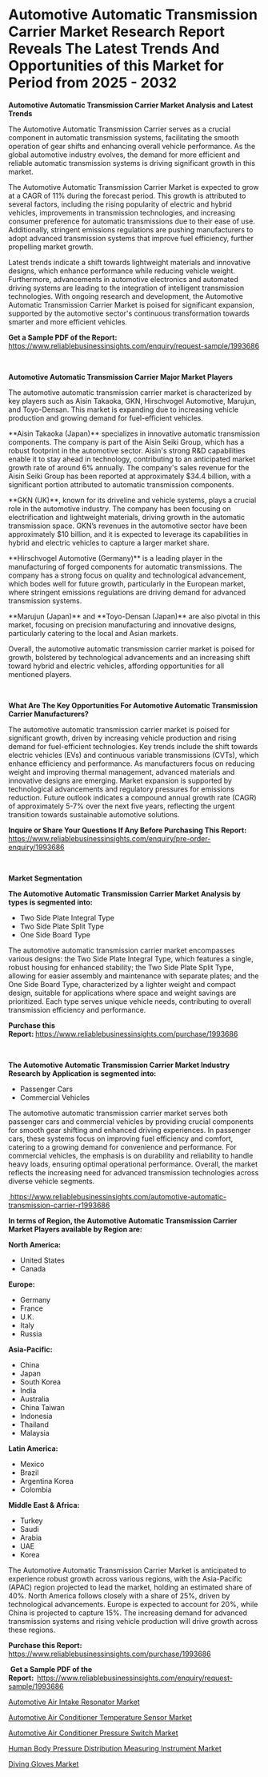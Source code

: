<p><h1>Automotive Automatic Transmission Carrier Market Research Report Reveals The Latest Trends And Opportunities of this Market for Period from 2025 - 2032</h1></p><p><strong>Automotive Automatic Transmission Carrier Market Analysis and Latest Trends</strong></p>
<p><p>The Automotive Automatic Transmission Carrier serves as a crucial component in automatic transmission systems, facilitating the smooth operation of gear shifts and enhancing overall vehicle performance. As the global automotive industry evolves, the demand for more efficient and reliable automatic transmission systems is driving significant growth in this market.</p><p>The Automotive Automatic Transmission Carrier Market is expected to grow at a CAGR of 11% during the forecast period. This growth is attributed to several factors, including the rising popularity of electric and hybrid vehicles, improvements in transmission technologies, and increasing consumer preference for automatic transmissions due to their ease of use. Additionally, stringent emissions regulations are pushing manufacturers to adopt advanced transmission systems that improve fuel efficiency, further propelling market growth.</p><p>Latest trends indicate a shift towards lightweight materials and innovative designs, which enhance performance while reducing vehicle weight. Furthermore, advancements in automotive electronics and automated driving systems are leading to the integration of intelligent transmission technologies. With ongoing research and development, the Automotive Automatic Transmission Carrier Market is poised for significant expansion, supported by the automotive sector's continuous transformation towards smarter and more efficient vehicles.</p></p>
<p><strong>Get a Sample PDF of the Report:&nbsp;</strong> <a href="https://www.reliablebusinessinsights.com/enquiry/request-sample/1993686?utm_campaign=904&utm_medium=2&utm_source=Github&utm_content=ia&utm_term=15012025&utm_id=automotive-automatic-transmission-carrier">https://www.reliablebusinessinsights.com/enquiry/request-sample/1993686</a></p>
<p>&nbsp;</p>
<p><strong>Automotive Automatic Transmission Carrier Major Market Players</strong></p>
<p><p>The automotive automatic transmission carrier market is characterized by key players such as Aisin Takaoka, GKN, Hirschvogel Automotive, Marujun, and Toyo-Densan. This market is expanding due to increasing vehicle production and growing demand for fuel-efficient vehicles.</p><p>**Aisin Takaoka (Japan)** specializes in innovative automatic transmission components. The company is part of the Aisin Seiki Group, which has a robust footprint in the automotive sector. Aisin's strong R&D capabilities enable it to stay ahead in technology, contributing to an anticipated market growth rate of around 6% annually. The company's sales revenue for the Aisin Seiki Group has been reported at approximately $34.4 billion, with a significant portion attributed to automatic transmission components.</p><p>**GKN (UK)**, known for its driveline and vehicle systems, plays a crucial role in the automotive industry. The company has been focusing on electrification and lightweight materials, driving growth in the automatic transmission space. GKN’s revenues in the automotive sector have been approximately $10 billion, and it is expected to leverage its capabilities in hybrid and electric vehicles to capture a larger market share.</p><p>**Hirschvogel Automotive (Germany)** is a leading player in the manufacturing of forged components for automatic transmissions. The company has a strong focus on quality and technological advancement, which bodes well for future growth, particularly in the European market, where stringent emissions regulations are driving demand for advanced transmission systems. </p><p>**Marujun (Japan)** and **Toyo-Densan (Japan)** are also pivotal in this market, focusing on precision manufacturing and innovative designs, particularly catering to the local and Asian markets.</p><p>Overall, the automotive automatic transmission carrier market is poised for growth, bolstered by technological advancements and an increasing shift toward hybrid and electric vehicles, affording opportunities for all mentioned players.</p></p>
<p>&nbsp;</p>
<p><strong>What Are The Key Opportunities For Automotive Automatic Transmission Carrier Manufacturers?</strong></p>
<p><p>The automotive automatic transmission carrier market is poised for significant growth, driven by increasing vehicle production and rising demand for fuel-efficient technologies. Key trends include the shift towards electric vehicles (EVs) and continuous variable transmissions (CVTs), which enhance efficiency and performance. As manufacturers focus on reducing weight and improving thermal management, advanced materials and innovative designs are emerging. Market expansion is supported by technological advancements and regulatory pressures for emissions reduction. Future outlook indicates a compound annual growth rate (CAGR) of approximately 5-7% over the next five years, reflecting the urgent transition towards sustainable automotive solutions.</p></p>
<p><strong>Inquire or Share Your Questions If Any Before Purchasing This Report:</strong> <a href="https://www.reliablebusinessinsights.com/enquiry/pre-order-enquiry/1993686?utm_campaign=904&utm_medium=2&utm_source=Github&utm_content=ia&utm_term=15012025&utm_id=automotive-automatic-transmission-carrier">https://www.reliablebusinessinsights.com/enquiry/pre-order-enquiry/1993686</a></p>
<p>&nbsp;</p>
<p><strong>Market Segmentation</strong></p>
<p><strong>The Automotive Automatic Transmission Carrier Market Analysis by types is segmented into:</strong></p>
<p><ul><li>Two Side Plate Integral Type</li><li>Two Side Plate Split Type</li><li>One Side Board Type</li></ul></p>
<p><p>The automotive automatic transmission carrier market encompasses various designs: the Two Side Plate Integral Type, which features a single, robust housing for enhanced stability; the Two Side Plate Split Type, allowing for easier assembly and maintenance with separate plates; and the One Side Board Type, characterized by a lighter weight and compact design, suitable for applications where space and weight savings are prioritized. Each type serves unique vehicle needs, contributing to overall transmission efficiency and performance.</p></p>
<p><strong>Purchase this Report:&nbsp;</strong><a href="https://www.reliablebusinessinsights.com/purchase/1993686?utm_campaign=904&utm_medium=2&utm_source=Github&utm_content=ia&utm_term=15012025&utm_id=automotive-automatic-transmission-carrier">https://www.reliablebusinessinsights.com/purchase/1993686</a></p>
<p>&nbsp;</p>
<p><strong>The Automotive Automatic Transmission Carrier Market Industry Research by Application is segmented into:</strong></p>
<p><ul><li>Passenger Cars</li><li>Commercial Vehicles</li></ul></p>
<p><p>The automotive automatic transmission carrier market serves both passenger cars and commercial vehicles by providing crucial components for smooth gear shifting and enhanced driving experiences. In passenger cars, these systems focus on improving fuel efficiency and comfort, catering to a growing demand for convenience and performance. For commercial vehicles, the emphasis is on durability and reliability to handle heavy loads, ensuring optimal operational performance. Overall, the market reflects the increasing need for advanced transmission technologies across diverse vehicle segments.</p></p>
<p><a href="https://www.reliablebusinessinsights.com/automotive-automatic-transmission-carrier-r1993686?utm_campaign=904&utm_medium=2&utm_source=Github&utm_content=ia&utm_term=15012025&utm_id=automotive-automatic-transmission-carrier">&nbsp;https://www.reliablebusinessinsights.com/automotive-automatic-transmission-carrier-r1993686</a></p>
<p><strong>In terms of Region, the Automotive Automatic Transmission Carrier Market Players available by Region are:</strong></p>
<p>
    <p> <strong> North America: </strong>
        <ul>
            <li>United States</li>
            <li>Canada</li>
        </ul>
        </p> 
    <p> <strong> Europe: </strong>
        <ul>
            <li>Germany</li>
            <li>France</li>
            <li>U.K.</li>
            <li>Italy</li>
            <li>Russia</li>
        </ul>
        </p> 
    <p> <strong> Asia-Pacific: </strong>
        <ul>
            <li>China</li>
            <li>Japan</li>
            <li>South Korea</li>
            <li>India</li>
            <li>Australia</li>
            <li>China Taiwan</li>
            <li>Indonesia</li>
            <li>Thailand</li>
            <li>Malaysia</li>
        </ul>
        </p> 
    <p> <strong> Latin America: </strong>
        <ul>
            <li>Mexico</li>
            <li>Brazil</li>
            <li>Argentina Korea</li>
            <li>Colombia</li>
        </ul>
        </p> 
    <p> <strong> Middle East & Africa: </strong>
        <ul>
            <li>Turkey</li>
            <li>Saudi</li>
            <li>Arabia</li>
            <li>UAE</li>
            <li>Korea</li>
        </ul>
    </p>
    </p>
<p><p>The Automotive Automatic Transmission Carrier Market is anticipated to experience robust growth across various regions, with the Asia-Pacific (APAC) region projected to lead the market, holding an estimated share of 40%. North America follows closely with a share of 25%, driven by technological advancements. Europe is expected to account for 20%, while China is projected to capture 15%. The increasing demand for advanced transmission systems and rising vehicle production will drive growth across these regions.</p></p>
<p><strong>Purchase this Report: </strong><a href="https://www.reliablebusinessinsights.com/purchase/1993686?utm_campaign=904&utm_medium=2&utm_source=Github&utm_content=ia&utm_term=15012025&utm_id=automotive-automatic-transmission-carrier">https://www.reliablebusinessinsights.com/purchase/1993686</a></p>
<p>&nbsp;<strong>Get a Sample PDF of the Report:&nbsp;&nbsp;</strong><a href="https://www.reliablebusinessinsights.com/enquiry/request-sample/1993686?utm_campaign=904&utm_medium=2&utm_source=Github&utm_content=ia&utm_term=15012025&utm_id=automotive-automatic-transmission-carrier">https://www.reliablebusinessinsights.com/enquiry/request-sample/1993686</a></p>
<p><strong></strong></p>
<p><p><a href="https://github.com/darenph8er/Market-Research-Report-List-1/blob/main/automotive-air-intake-resonator-market.md?utm_campaign=904&utm_medium=2&utm_source=Github&utm_content=ia&utm_term=15012025&utm_id=automotive-automatic-transmission-carrier">Automotive Air Intake Resonator Market</a></p><p><a href="https://github.com/ElviraLeka1962/Market-Research-Report-List-1/blob/main/automotive-air-conditioner-temperature-sensor-market.md?utm_campaign=904&utm_medium=2&utm_source=Github&utm_content=ia&utm_term=15012025&utm_id=automotive-automatic-transmission-carrier">Automotive Air Conditioner Temperature Sensor Market</a></p><p><a href="https://github.com/kimberjam0i/Market-Research-Report-List-1/blob/main/automotive-air-conditioner-pressure-switch-market.md?utm_campaign=904&utm_medium=2&utm_source=Github&utm_content=ia&utm_term=15012025&utm_id=automotive-automatic-transmission-carrier">Automotive Air Conditioner Pressure Switch Market</a></p><p><a href="https://github.com/osbornrdaflalo/Market-Research-Report-List-1/blob/main/human-body-pressure-distribution-measuring-instrument-market.md?utm_campaign=904&utm_medium=2&utm_source=Github&utm_content=ia&utm_term=15012025&utm_id=automotive-automatic-transmission-carrier">Human Body Pressure Distribution Measuring Instrument Market</a></p><p><a href="https://github.com/lashaunm5st/Market-Research-Report-List-1/blob/main/diving-gloves-market.md?utm_campaign=904&utm_medium=2&utm_source=Github&utm_content=ia&utm_term=15012025&utm_id=automotive-automatic-transmission-carrier">Diving Gloves Market</a></p></p>